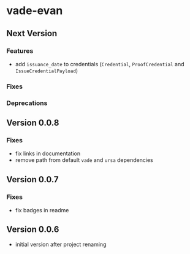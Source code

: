 # vade-evan

## Next Version

### Features

- add `issuance_date` to credentials (`Credential`, `ProofCredential` and `IssueCredentialPayload`)

### Fixes

### Deprecations

## Version 0.0.8

### Fixes

- fix links in documentation
- remove path from default `vade` and `ursa` dependencies

## Version 0.0.7

### Fixes

- fix badges in readme

## Version 0.0.6

- initial version after project renaming
